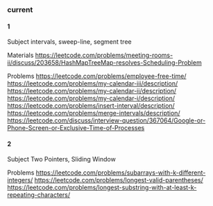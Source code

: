### current

#### 1

Subject
intervals, sweep-line, segment tree

Materials
https://leetcode.com/problems/meeting-rooms-ii/discuss/203658/HashMapTreeMap-resolves-Scheduling-Problem

Problems
https://leetcode.com/problems/employee-free-time/
https://leetcode.com/problems/my-calendar-iii/description/
https://leetcode.com/problems/my-calendar-ii/description/
https://leetcode.com/problems/my-calendar-i/description/
https://leetcode.com/problems/insert-interval/description/
https://leetcode.com/problems/merge-intervals/description/
https://leetcode.com/discuss/interview-question/367064/Google-or-Phone-Screen-or-Exclusive-Time-of-Processes

#### 2

Subject
Two Pointers, Sliding Window

Problems
https://leetcode.com/problems/subarrays-with-k-different-integers/
https://leetcode.com/problems/longest-valid-parentheses/
https://leetcode.com/problems/longest-substring-with-at-least-k-repeating-characters/


